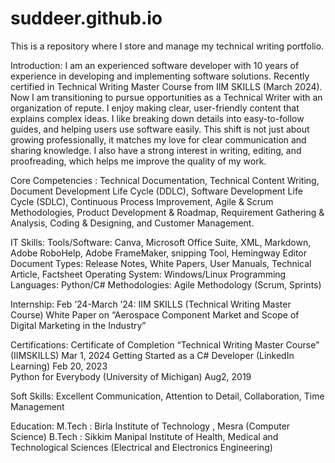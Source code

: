 # suddeer.github.io
This is a repository where I store and manage my technical writing portfolio.

Introduction:
I am an experienced software developer with 10 years of experience in developing and implementing software solutions. Recently certified in Technical Writing Master Course from IIM SKILLS (March 2024). Now I am transitioning to pursue opportunities as a Technical Writer with an organization of repute. I enjoy making clear, user-friendly content that explains complex ideas. I like breaking down details into easy-to-follow guides, and helping users use software easily. This shift is not just about growing professionally, it matches my love for clear communication and sharing knowledge. I also have a strong interest in writing, editing, and proofreading, which helps me improve the quality of my work.

Core Competencies : 
Technical Documentation, Technical Content Writing, Document Development Life Cycle (DDLC), Software Development Life Cycle (SDLC), Continuous Process Improvement, Agile & Scrum Methodologies, Product Development & Roadmap, Requirement Gathering & Analysis, Coding & Designing, and Customer Management.

IT Skills:
Tools/Software: Canva, Microsoft Office Suite, XML, Markdown, Adobe RoboHelp, Adobe FrameMaker, snipping Tool, Hemingway Editor
Document Types: Release Notes, White Papers, User Manuals, Technical Article, Factsheet
Operating System: Windows/Linux
Programming Languages: Python/C#
Methodologies: Agile Methodology (Scrum, Sprints) 

Internship:
Feb ’24-March ’24: IIM SKILLS (Technical Writing Master Course)
White Paper on “Aerospace Component Market and Scope of Digital Marketing in the Industry”

Certifications: 
Certificate of Completion “Technical Writing Master Course” (IIMSKILLS) Mar 1, 2024
Getting Started as a C# Developer (LinkedIn Learning) Feb 20, 2023  
Python for Everybody (University of Michigan) Aug2, 2019

Soft Skills:
Excellent Communication, Attention to Detail, Collaboration, Time Management
 
Education:
M.Tech : Birla Institute of Technology , Mesra (Computer Science)
B.Tech :  Sikkim Manipal Institute of Health, Medical and Technological Sciences (Electrical and Electronics Engineering)
